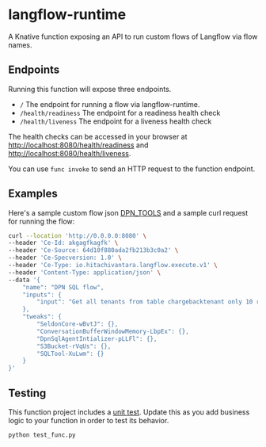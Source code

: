# langflow-runtime

A Knative function exposing an API to run custom flows of Langflow via flow names.

## Endpoints

Running this function will expose three endpoints.

  * `/` The endpoint for running a flow via langflow-runtime.
  * `/health/readiness` The endpoint for a readiness health check
  * `/health/liveness` The endpoint for a liveness health check

The health checks can be accessed in your browser at
[http://localhost:8080/health/readiness]() and
[http://localhost:8080/health/liveness]().

You can use `func invoke` to send an HTTP request to the function endpoint.

## Examples

Here's a sample custom flow json [DPN_TOOLS](./examples/multiple_tools_flow.json) and a sample curl request for running the flow:

```sh
curl --location 'http://0.0.0.0:8080' \
--header 'Ce-Id: akgagfkagfk' \
--header 'Ce-Source: 64d10f880ada2fb213b3c0a2' \
--header 'Ce-Specversion: 1.0' \
--header 'Ce-Type: io.hitachivantara.langflow.execute.v1' \
--header 'Content-Type: application/json' \
--data '{
    "name": "DPN SQL flow",
    "inputs": {
        "input": "Get all tenants from table chargebacktenant only 10 records"   
    },
    "tweaks": {
        "SeldonCore-wBvtJ": {},
        "ConversationBufferWindowMemory-LbpEx": {},
        "DpnSqlAgentIntializer-pLLFl": {},
        "S3Bucket-rVqUs": {},
        "SQLTool-XuLwm": {}
    }
}'
```


## Testing

This function project includes a [unit test](./test_func.py). Update this
as you add business logic to your function in order to test its behavior.

```console
python test_func.py
```
